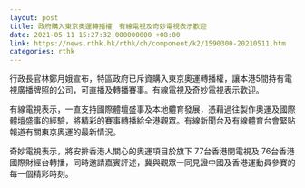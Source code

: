```yaml
---
layout: post
title: 政府購入東京奧運轉播權　有線電視及奇妙電視表示歡迎
date: 2021-05-11 15:27:32.000000000 +08:00
link: https://news.rthk.hk/rthk/ch/component/k2/1590300-20210511.htm
categories: rthk
---
```


行政長官林鄭月娥宣布，特區政府已斥資購入東京奧運轉播權，讓本港5間持有電視廣播牌照的公司，可直播及轉播賽事。有線電視及奇妙電視表示歡迎。

有線電視表示，一直支持國際體壇盛事及本地體育發展，憑藉過往製作奧運及國際體壇盛事的經驗，將精彩的賽事轉播給全港觀眾。有線新聞台及有線體育台會緊貼報道有關東京奧運的最新情況。

奇妙電視表示，將安排香港人關心的奧運項目於旗下 77台香港開電視及 76台香港國際財經台轉播，同時邀請嘉賓評述，冀與觀眾一同見證中國及香港運動員參賽的每一個精彩時刻。
